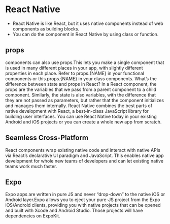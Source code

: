 # React Native
- React Native is like React, but it uses native components instead of web components as building blocks.
- You can do the component in React Native by using class or function.

## props
components can also use props.This lets you make a single component that is used in many different places in your app, with slightly different properties in each place.
 Refer to props.{NAME} in your functional components or this.props.{NAME} in your class components.
What’s the difference between state and props in React? In a React component, the props are the variables that we pass from a parent component to a child component.
 Similarly, the state is also variables, with the difference that they are not passed as parameters, but rather that the component initializes and manages them internally.
React Native combines the best parts of native development with React, a best-in-class JavaScript library for building user interfaces.
You can use React Native today in your existing Android and iOS projects or you can create a whole new app from scratch.

## Seamless Cross-Platform
React components wrap existing native code and interact with native APIs via React’s declarative UI paradigm and JavaScript. 
This enables native app development for whole new teams of developers and can let existing native teams work much faster.

## Expo
Expo apps are written in pure JS and never “drop-down” to the native iOS or Android layer.Expo allows you to eject your pure-JS project from the Expo iOS/Android clients, providing you with native projects that can be opened and built with Xcode and Android Studio. Those projects will have dependencies on ExpoKit.
